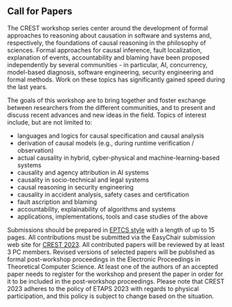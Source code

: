 ## Call for Papers

<!--
Today’s IT systems, and the interactions between them, become increasingly complex. Power grid blackouts, airplane crashes, failures of medical devices and malfunctioning automotive systems are just a few examples of incidents that affect system safety. They are often due to component failures and unexpected interactions of subsystems under conditions that have not been anticipated during system design and testing. The failure of one component may entail a cascade of failures in other components; several components may also fail independently. In the security domain, localizing instructions and tracking agents responsible for information leakage and other system attacks is a central problem. Determining the root cause(s) of a system-level failure and elucidating the exact scenario that led to the failure is today a complex and tedious task that requires significant expertise. Formal approaches for automated causality analysis, fault localization, explanation of events, accountability and blaming have been proposed independently by several communities - in particular, AI, concurrency, model-based diagnosis, software engineering, security engineering and formal methods. Work on these topics has significantly gained speed during the last years.
-->

The CREST workshop series center around the development of formal approaches to reasoning about causation in software and systems and, respectively, the foundations of causal reasoning in the philosophy of sciences. Formal approaches for causal inference, fault localization, explanation of events, accountability and blaming have been proposed independently by several communities - in particular, AI, concurrency, model-based diagnosis, software engineering, security engineering and formal methods. Work on these topics has significantly gained speed during the last years.

The goals of this workshop are to bring together and foster exchange between researchers from the different communities, and to present and discuss recent advances and new ideas in the field. Topics of interest include, but are not limited to:
<ul>
<li>languages and logics for causal specification and causal analysis</li>
<li>derivation of causal models (e.g., during runtime verification / observation)</li>
<li>actual causality in hybrid, cyber-physical and machine-learning-based systems</li>
<li>causality and agency attribution in AI systems</li>
<li>causality in socio-technical and legal systems</li>
<li>causal reasoning in security engineering</li>
<li>causality in accident analysis, safety cases and certification</li>
<li>fault ascription and blaming</li>
<li>accountability, explainability of algorithms and systems</li>
<li>applications, implementations, tools and case studies of the above</li>
</ul>


Submissions should be prepared in <a href="http://style.eptcs.org">EPTCS style</a> with a length of up to 15 pages. All contributions must be submitted via the EasyChair submission web site for <a href="https://easychair.org/conferences/?conf=crest2023">CREST 2023</a>. All contributed papers will be reviewed by at least 3 PC members. Revised versions of selected papers will be published as formal post-workshop proceedings in the Electronic Proceedings in Theoretical Computer Science. At least one of the authors of an accepted paper needs to register for the workshop and present the paper in order for it to be included in the post-workshop proceedings. Please note that CREST 2023 adheres to the policy of ETAPS 2023 with regards to physical participation, and this policy is subject to change based on the situation.

